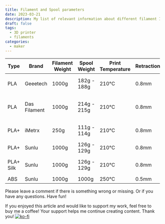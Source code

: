 ```yaml
---
title: Filament and Spool parameters
date: 2023-03-21
description: My list of relevant information about different filament I printed with.
draft: false
tags:
  - 3D printer
  - filaments
categories:
  - maker
---
```


| Type      | Brand        | Filament Weight | Spool Weight | Print Temperature | Retraction | Flow | Buyed | Picture                                                                           |
| --------- | ------------ | --------------- | ------------ | ----------------- | ---------- | ---- | ----- | --------------------------------------------------------------------------------- |
| PLA       | Geeetech     | 1000g           | 182g - 188g  | 210°C             | 0.8mm      | 98%  | 2022  | ![Geeetech PLA 2022](images/geeetech_pla_2022_front.png "Geeetech PLA 2022")      |
| PLA       | Das Filament | 1000g           | 214g - 215g  | 210°C             | 0.8mm      | 96%  | 2022  | ![Das Filament PLA 2022](images/dasfilament_pla_2022.png "Das Filament PLA 2022") |
| PLA+      | iMetrx       | 250g            | 111g - 114g  | 210°C             | 0.8mm      | 96%  | 2022  | ![iMetrx PLA+ 2022](images/imetrx_plaplus_2022.png "iMetrx PLA+ 2022")            |
| PLA+      | Sunlu        | 1000g           | 126g - 129g  | 210°C             | 0.8mm      | 100% | 2022  |                                                                                   |
| PLA+ Silk | Sunlu        | 1000g           | 126g - 129g  | 210°C             | 0.8mm      | 100% | 2022  | ![Sunlu PLA+ Silk 2022](images/sunlu_pla_silk_2022.png "Sunlu PLA+ Silk 2022")    |
| ABS       | Sunlu        | 1000g           | 1000g        | 250°C             | 0.5mm      | 98%  | 2022  |                                                                                   |

Please leave a comment if there is something wrong or missing. Or if you have any questions.
Have fun!

If you enjoyed this article and would like to support my work, feel free to buy me a coffee! Your support helps me continue creating content. Thank you! [![ko-fi](https://ko-fi.com/img/githubbutton_sm.svg)](https://ko-fi.com/F2F7GC8PC)
